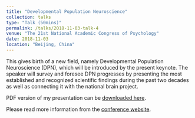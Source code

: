 ```yaml
---
title: "Developmental Population Neuroscience"
collection: talks
type: "Talk (50mins)"
permalink: /talks/2018-11-03-talk-4
venue: "The 21st National Academic Congress of Psychology"
date: 2018-11-03
location: "Beijing, China"
---
```


This gives birth of a new field, namely Developmental Population Neuroscience (DPN), which will be introduced by the present keynote. The speaker will survey and foresee DPN progresses by presenting the most established and recognized scientific findings during the past two decades as well as connecting it with the national brain project.

PDF version of my presentation can be [downloaded here](https://github.com/zuoxinian/CAT/blob/master/Keynote_cpsbeijing2018_ZuoXN.pdf).

Please read more information from the [conference website](http://nacp2018.cpsbeijing.org).
